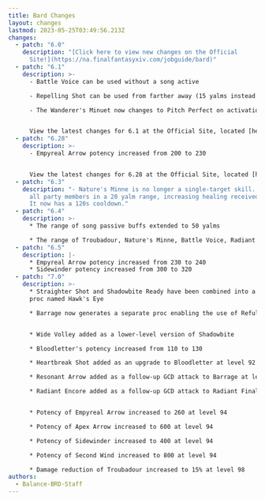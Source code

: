 ```yaml
---
title: Bard Changes
layout: changes
lastmod: 2023-05-25T03:49:56.213Z
changes:
  - patch: "6.0"
    description: "[Click here to view new changes on the Official
      Site!](https://na.finalfantasyxiv.com/jobguide/bard)"
  - patch: "6.1"
    description: >-
      - Battle Voice can be used without a song active

      - Repelling Shot can be used from farther away (15 yalms instead of 5)

      - The Wanderer's Minuet now changes to Pitch Perfect on activation


      View the latest changes for 6.1 at the Official Site, located [here](https://na.finalfantasyxiv.com/jobguide/bard/)!
  - patch: "6.28"
    description: >-
      - Empyreal Arrow potency increased from 200 to 230


      View the latest changes for 6.28 at the Official Site, located [here](https://na.finalfantasyxiv.com/jobguide/bard/)!
  - patch: "6.3"
    description: "- Nature's Minne is no longer a single-target skill. It affects
      all party members in a 20 yalm range, increasing healing received by 15%.
      It now has a 120s cooldown."
  - patch: "6.4"
    description: >-
      * The range of song passive buffs extended to 50 yalms

      * The range of Troubadour, Nature's Minne, Battle Voice, Radiant Finale, and Peloton increased to 30 yalms
  - patch: "6.5"
    description: |-
      * Empyreal Arrow potency increased from 230 to 240
      * Sidewinder potency increased from 300 to 320
  - patch: "7.0"
    description: >-
      * Straighter Shot and Shadowbite Ready have been combined into a single
      proc named Hawk's Eye

      * Barrage now generates a separate proc enabling the use of Refulgent Arrow or Shadowbite, and only affects those two skills


      * Wide Volley added as a lower-level version of Shadowbite

      * Bloodletter's potency increased from 110 to 130

      * Heartbreak Shot added as an upgrade to Bloodletter at level 92

      * Resonant Arrow added as a follow-up GCD attack to Barrage at level 96

      * Radiant Encore added as a follow-up GCD attack to Radiant Finale at level 100


      * Potency of Empyreal Arrow increased to 260 at level 94

      * Potency of Apex Arrow increased to 600 at level 94

      * Potency of Sidewinder increased to 400 at level 94

      * Potency of Second Wind increased to 800 at level 94

      * Damage reduction of Troubadour increased to 15% at level 98
authors:
  - Balance-BRD-Staff
---
```

